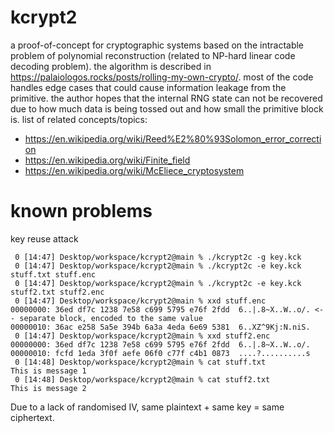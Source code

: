 # kcrypt2
a proof-of-concept for cryptographic systems based on the intractable problem of polynomial reconstruction (related to NP-hard linear code decoding problem). the algorithm is described in https://palaiologos.rocks/posts/rolling-my-own-crypto/. most of the code handles edge cases that could cause information leakage from the primitive. the author hopes that the internal RNG state can not be recovered due to how much data is being tossed out and how small the primitive block is.
list of related concepts/topics:
- https://en.wikipedia.org/wiki/Reed%E2%80%93Solomon_error_correction
- https://en.wikipedia.org/wiki/Finite_field
- https://en.wikipedia.org/wiki/McEliece_cryptosystem

# known problems

key reuse attack

```
 0 [14:47] Desktop/workspace/kcrypt2@main % ./kcrypt2c -g key.kck
 0 [14:47] Desktop/workspace/kcrypt2@main % ./kcrypt2c -e key.kck stuff.txt stuff.enc
 0 [14:47] Desktop/workspace/kcrypt2@main % ./kcrypt2c -e key.kck stuff2.txt stuff2.enc
 0 [14:47] Desktop/workspace/kcrypt2@main % xxd stuff.enc
00000000: 36ed df7c 1238 7e58 c699 5795 e76f 2fdd  6..|.8~X..W..o/. <-- separate block, encoded to the same value
00000010: 36ac e258 5a5e 394b 6a3a 4eda 6e69 5381  6..XZ^9Kj:N.niS.
 0 [14:47] Desktop/workspace/kcrypt2@main % xxd stuff2.enc
00000000: 36ed df7c 1238 7e58 c699 5795 e76f 2fdd  6..|.8~X..W..o/.
00000010: fcfd 1eda 3f0f aefe 06f0 c77f c4b1 0873  ....?..........s
 0 [14:48] Desktop/workspace/kcrypt2@main % cat stuff.txt
This is message 1
 0 [14:48] Desktop/workspace/kcrypt2@main % cat stuff2.txt
This is message 2
```

Due to a lack of randomised IV, same plaintext + same key = same ciphertext.
